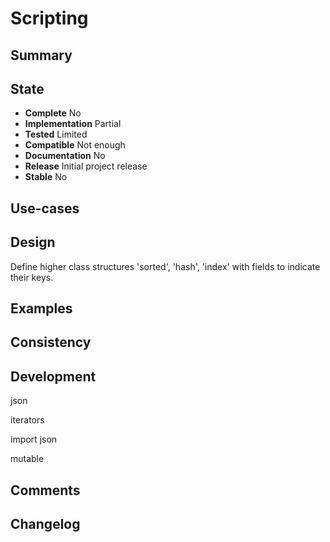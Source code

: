 Scripting
=========

Summary
-------

State
-----
- **Complete** No
- **Implementation** Partial
- **Tested** Limited
- **Compatible** Not enough
- **Documentation** No
- **Release** Initial project release
- **Stable** No

Use-cases
---------

Design
------
Define higher class structures 'sorted', 'hash', 'index' with fields to indicate their keys.

Examples
--------

Consistency
-----------

Development
-----------
json

iterators

import json

mutable

Comments
--------

Changelog
---------